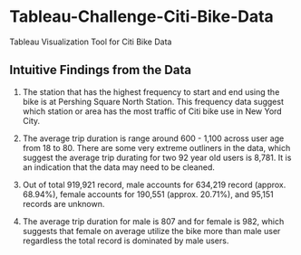 # Tableau-Challenge-Citi-Bike-Data
Tableau Visualization Tool for Citi Bike Data

## Intuitive Findings from the Data
1. The station that has the highest frequency to start and end using the bike is at Pershing Square North Station.  This frequency data suggest which station or area has the most traffic of Citi bike use in New Yord City.

2. The average trip duration is range around 600 - 1,100 across user age from 18 to 80.  There are some very extreme outliners in the data, which suggest the average trip durating for two 92 year old users is 8,781.  It is an indication that the data may need to be cleaned. 

3. Out of total 919,921 record, male accounts for 634,219 record (approx. 68.94%), female accounts for 190,551 (approx. 20.71%), and 95,151 records are unknown.

4. The average trip duration for male is 807 and for female is 982, which suggests that female on average utilize the bike more than male user regardless the total record is dominated by male users.
